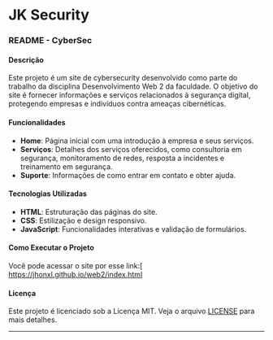 # JK Security

### README - CyberSec

#### Descrição
Este projeto é um site de cybersecurity desenvolvido como parte do trabalho da disciplina Desenvolvimento Web 2 da faculdade. O objetivo do site é fornecer informações e serviços relacionados à segurança digital, protegendo empresas e indivíduos contra ameaças cibernéticas.

#### Funcionalidades
- **Home**: Página inicial com uma introdução à empresa e seus serviços.
- **Serviços**: Detalhes dos serviços oferecidos, como consultoria em segurança, monitoramento de redes, resposta a incidentes e treinamento em segurança.
- **Suporte**: Informações de como entrar em contato e obter ajuda.

#### Tecnologias Utilizadas
- **HTML**: Estruturação das páginas do site.
- **CSS**: Estilização e design responsivo.
- **JavaScript**: Funcionalidades interativas e validação de formulários.

#### Como Executar o Projeto
Você pode acessar o site por esse link:[
https://jhonxl.github.io/web2/index.html

#### Licença
Este projeto é licenciado sob a Licença MIT. Veja o arquivo [LICENSE](LICENSE) para mais detalhes.

---
